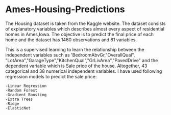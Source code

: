 # Ames-Housing-Predictions
The Housing dataset is taken from the Kaggle website.
The dataset consists of explanatory variables which describes almost every aspect of residential homes in Ames,Iowa.
The objective is to predict the final price of each home and  the dataset has 1460 observations and 81 variables.

This is a supervised learning to learn the relationship between the independent variables such as 'BedroomAbvGr,"OverallQual",
"LotArea","GarageType","KitchenQual","GrLivArea","PavedDrive" and the dependent variable which is Sale price of the house.
Altogether, 43 categorical and 38 numerical independent variables.
I have used following regression models to predict the sale price:
  
    -Linear Regression
    -Random Forest
    -Gradient Boosting
    -Extra Trees
    -Ridge
    -ElasticNet
